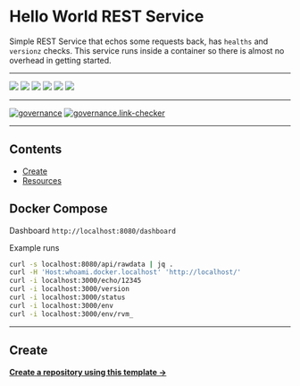 # Hello World REST Service

Simple REST Service that echos some requests back, has `healths` and `versionz` checks. This service runs inside a container so there is almost no overhead in getting started.

---

![](https://img.shields.io/github/commit-activity/m/cloudkats/hello-world-rest)
![](https://img.shields.io/github/last-commit/cloudkats/hello-world-rest)
[![](https://img.shields.io/github/license/ivankatliarchuk/.github)](https://github.com/ivankatliarchuk/.github/LICENCE)
[![](https://img.shields.io/github/languages/code-size/cloudkats/hello-world-rest)](https://github.com/cloudkats/hello-world-rest)
[![](https://img.shields.io/github/repo-size/cloudkats/hello-world-rest)](https://github.com/cloudkats/hello-world-rest)
![](https://img.shields.io/github/languages/top/cloudkats/hello-world-rest?color=green&logo=markdown&logoColor=blue)

---

[![governance][governance-badge]][governance-action]
[![governance.link-checker][governance.link-checker.badge]][governance.link-checker.status]

---

<!-- START doctoc generated TOC please keep comment here to allow auto update -->
<!-- DON'T EDIT THIS SECTION, INSTEAD RE-RUN doctoc TO UPDATE -->
## Contents

- [Create](#create)
- [Resources](#resources)

<!-- END doctoc generated TOC please keep comment here to allow auto update -->

## Docker Compose

Dashboard `http://localhost:8080/dashboard`

Example runs

```sh
curl -s localhost:8080/api/rawdata | jq .
curl -H 'Host:whoami.docker.localhost' 'http://localhost/'
curl -i localhost:3000/echo/12345
curl -i localhost:3000/version
curl -i localhost:3000/status
curl -i localhost:3000/env
curl -i localhost:3000/env/rvm_
```

---

## Create

[**Create a repository using this template →**][template.generate]

<!-- resources -->
[template.generate]: https://github.com/cloudkats/hello-world-rest/generate
[code-style.badge]: https://img.shields.io/badge/code_style-prettier-ff69b4.svg?style=flat-square

[governance-badge]: https://github.com/cloudkats/hello-world-rest/actions/workflows/governance.bot.yml/badge.svg
[governance-action]: https://github.com/cloudkats/hello-world-rest/actions/workflows/governance.bot.yml

[governance.link-checker.badge]: https://github.com/cloudkats/hello-world-rest/actions/workflows/governance.links-checker.yml/badge.svg
[governance.link-checker.status]: https://github.com/cloudkats/hello-world-rest/actions/workflows/governance.links-checker.yml
